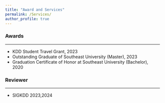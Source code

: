 ```yaml
---
title: "Award and Services"
permalink: /Services/
author_profile: true
---
```



### Awards

---
* KDD Student Travel Grant, 2023
* Outstanding Graduate of Southeast University (Master), 2023
* Graduation Certificate of Honor at Southeast University (Bachelor), 2020


### Reviewer

---
* SIGKDD 2023,2024






